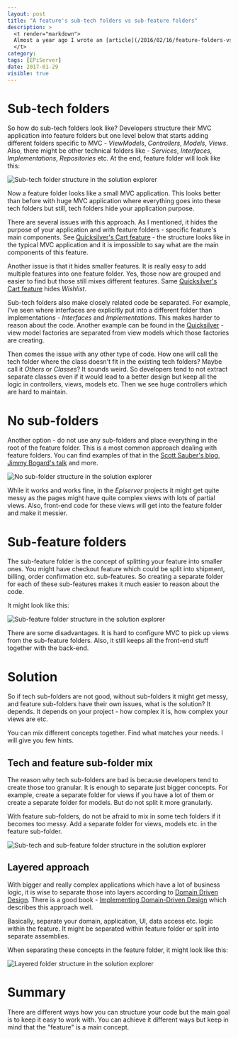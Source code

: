 ```yaml
---
layout: post
title: "A feature's sub-tech folders vs sub-feature folders"
description: >
  <t render="markdown">
  Almost a year ago I wrote an [article](/2016/02/16/feature-folders-vs-tech-folders/) about feature folders vs tech folders. I explained why you should favor feature folders vs tech folders. While I see this style of architecture more and more, I also see that developers use tech folders inside feature folders. In this article, I am going to describe alternatives to this type of structure.  
  </t>
category:
tags: [EPiServer]
date: 2017-01-29
visible: true
---
```


# Sub-tech folders

So how do sub-tech folders look like? Developers structure their MVC application into feature folders but one level below that starts adding different folders specific to MVC - _ViewModels_, _Controllers_, _Models_, _Views_. Also, there might be other technical folders like - _Services_, _Interfaces_, _Implementations_, _Repositories_ etc. At the end, feature folder will look like this:

<img src="/img/2017-01/sub-tech-folders.png" class="img-responsive" alt="Sub-tech folder structure in the solution explorer">

Now a feature folder looks like a small MVC application. This looks better than before with huge MVC application where everything goes into these tech folders but still, tech folders hide your application purpose.

There are several issues with this approach. As I mentioned, it hides the purpose of your application and with feature folders - specific feature's main components. See [Quicksilver's Cart feature](https://github.com/episerver/Quicksilver/tree/ce8274120ac63f01de57c1500a7c8f9ddffd9400/Sources/EPiServer.Reference.Commerce.Site/Features/Cart) - the structure looks like in the typical MVC application and it is impossible to say what are the main components of this feature.

Another issue is that it hides smaller features. It is really easy to add multiple features into one feature folder. Yes, those now are grouped and easier to find but those still mixes different features. Same [Quicksilver's Cart feature](https://github.com/episerver/Quicksilver/tree/ce8274120ac63f01de57c1500a7c8f9ddffd9400/Sources/EPiServer.Reference.Commerce.Site/Features/Cart/Controllers) hides _Wishlist_.

Sub-tech folders also make closely related code be separated. For example, I've seen where interfaces are explicitly put into a different folder than implementations - _Interfaces_ and _Implementations_. This makes harder to reason about the code. Another example can be found in the [Quicksilver](https://github.com/episerver/Quicksilver/tree/ce8274120ac63f01de57c1500a7c8f9ddffd9400/Sources/EPiServer.Reference.Commerce.Site/Features/Cart) - view model factories are separated from view models which those factories are creating.

Then comes the issue with any other type of code. How one will call the tech folder where the class doesn't fit in the existing tech folders? Maybe call it _Others_ or _Classes_? It sounds weird. So developers tend to not extract separate classes even if it would lead to a better design but keep all the logic in controllers, views, models etc. Then we see huge controllers which are hard to maintain.

# No sub-folders

Another option - do not use any sub-folders and place everything in the root of the feature folder. This is a most common approach dealing with feature folders. You can find examples of that in the [Scott Sauber's blog](https://scottsauber.com/2016/04/25/feature-folder-structure-in-asp-net-core/), [Jimmy Bogard's talk](https://vimeo.com/131633177) and more.

<img src="/img/2017-01/no-subfolders.png" class="img-responsive" alt="No sub-folder structure in the solution explorer">

While it works and works fine, in the _Episerver_ projects it might get quite messy as the pages might have quite complex views with lots of partial views. Also, front-end code for these views will get into the feature folder and make it messier.

# Sub-feature folders

The sub-feature folder is the concept of splitting your feature into smaller ones. You might have checkout feature which could be split into shipment, billing, order confirmation etc. sub-features. So creating a separate folder for each of these sub-features makes it much easier to reason about the code.

It might look like this:

<img src="/img/2017-01/sub-feature-folders.png" class="img-responsive" alt="Sub-feature folder structure in the solution explorer">

There are some disadvantages. It is hard to configure MVC to pick up views from the sub-feature folders. Also, it still keeps all the front-end stuff together with the back-end.

# Solution

So if tech sub-folders are not good, without sub-folders it might get messy, and feature sub-folders have their own issues, what is the solution? It depends. It depends on your project - how complex it is, how complex your views are etc.

You can mix different concepts together. Find what matches your needs. I will give you few hints.

## Tech and feature sub-folder mix

The reason why tech sub-folders are bad is because developers tend to create those too granular. It is enough to separate just bigger concepts. For example, create a separate folder for views if you have a lot of them or create a separate folder for models. But do not split it more granularly.

With feature sub-folders, do not be afraid to mix in some tech folders if it becomes too messy. Add a separate folder for views, models etc. in the feature sub-folder.

<img src="/img/2017-01/mix-folders.png" class="img-responsive" alt="Sub-tech and sub-feature folder structure in the solution explorer">

## Layered approach

With bigger and really complex applications which have a lot of business logic, it is wise to separate those into layers according to [Domain Driven Design](https://en.wikipedia.org/wiki/Domain-driven_design). There is a good book - [Implementing Domain-Driven Design](https://www.amazon.com/Implementing-Domain-Driven-Design-Vaughn-Vernon-ebook/dp/B00BCLEBN8/) which describes this approach well.

Basically, separate your domain, application, UI, data access etc. logic within the feature. It might be separated within feature folder or split into separate assemblies.

When separating these concepts in the feature folder, it might look like this:

<img src="/img/2017-01/layered-folders.png" class="img-responsive" alt="Layered folder structure in the solution explorer">

# Summary

There are different ways how you can structure your code but the main goal is to keep it easy to work with. You can achieve it different ways but keep in mind that the "feature" is a main concept.
